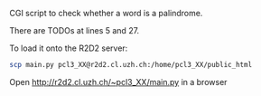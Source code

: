 CGI script to check whether a word is a palindrome.

There are TODOs at lines 5 and 27.

To load it onto the R2D2 server:
```bash
scp main.py pcl3_XX@r2d2.cl.uzh.ch:/home/pcl3_XX/public_html
```

Open http://r2d2.cl.uzh.ch/~pcl3_XX/main.py in a browser
